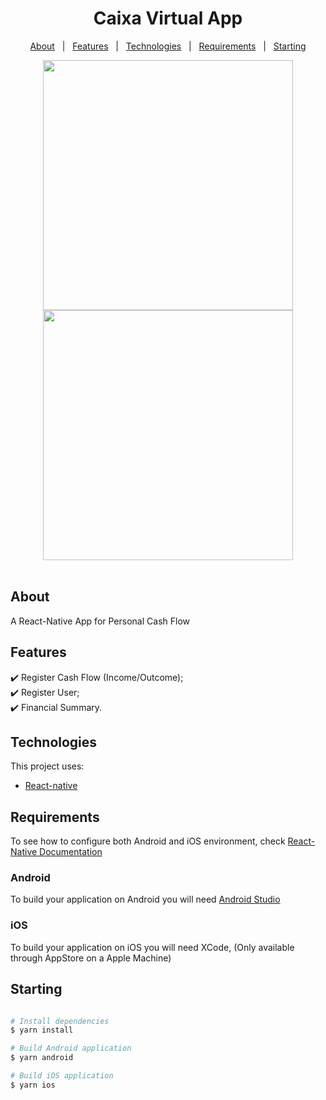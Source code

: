 <h1 align="center">Caixa Virtual App</h1>

<p align="center">
  <a href="About">About</a> &#xa0; | &#xa0; 
  <a href="Features">Features</a> &#xa0; | &#xa0;
  <a href="Technologies">Technologies</a> &#xa0; | &#xa0;
  <a href="Requirements">Requirements</a> &#xa0; | &#xa0;
  <a href="Starting">Starting</a>
</p>

<div align="center">
  <img src="https://i.imgur.com/0v7iz53.png" height="400">
  <img src="https://i.imgur.com/JmJHZ3d.png" height="400">
</div>

<br>

## About ##

A React-Native App for Personal Cash Flow



## Features ##

:heavy_check_mark: Register Cash Flow (Income/Outcome);\
:heavy_check_mark: Register User;\
:heavy_check_mark: Financial Summary.

## Technologies ##

This project uses:

- [React-native](https://reactnative.dev)

## Requirements ##
To see how to configure both Android and iOS environment, check [React-Native Documentation](https://reactnative.dev/docs/environment-setup)

### Android
To build your application on Android you will need [Android Studio](https://developer.android.com/studio)

### iOS
To build your application on iOS you will need XCode, (Only available through AppStore on a Apple Machine)

## Starting ##
```bash

# Install dependencies
$ yarn install

# Build Android application
$ yarn android

# Build iOS application
$ yarn ios
```
